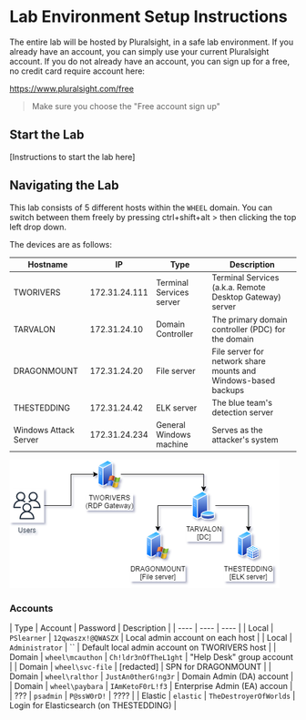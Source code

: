 # Lab Environment Setup Instructions

The entire lab will be hosted by Pluralsight, in a safe lab environment.  If you already have an account, you can simply use your current Pluralsight account.  If you do not already have an account, you can sign up for a free, no credit card require account here:

https://www.pluralsight.com/free

> Make sure you choose the "Free account sign up"

## Start the Lab

[Instructions to start the lab here]

## Navigating the Lab

This lab consists of 5 different hosts within the `WHEEL` domain. You can switch between them freely by pressing ctrl+shift+alt > then clicking the top left drop down.

The devices are as follows:

| Hostname | IP | Type | Description |
| ---- | ---- | ---- | ---- |
| TWORIVERS | 172.31.24.111 | Terminal Services server | Terminal Services (a.k.a. Remote Desktop Gateway) server |
| TARVALON | 172.31.24.10 | Domain Controller | The primary domain controller (PDC) for the domain |
| DRAGONMOUNT | 172.31.24.20 | File server | File server for network share mounts and Windows-based backups |
| THESTEDDING | 172.31.24.42 | ELK server | The blue team's detection server |
| Windows Attack Server | 172.31.24.234 | General Windows machine | Serves as the attacker's system |

![](dc31_network_diagram.png)

### Accounts

| Type | Account | Password | Description |
| ---- | ---- | ---- |
| Local | `PSlearner` | `12qwaszx!@QWASZX` | Local admin account on each host |
| Local | `Administrator` | `` | Default local admin account on TWORIVERS host |
| Domain | `wheel\mcauthon` | `Ch!ldr3nOfTheL1ght` | "Help Desk" group account |
| Domain | `wheel\svc-file` | [redacted] | SPN for DRAGONMOUNT |
| Domain | `wheel\ralthor` | `JustAn0therG!ng3r` | Domain Admin (DA) account |
| Domain | `wheel\paybara` | `IAmKetoF0rL!f3` | Enterprise Admin (EA) accoun |
| ??? | `psadmin` | `P@ssW0rD!` | ???? |
| Elastic | `elastic` | `TheDestroyerOfWorlds` | Login for Elasticsearch (on THESTEDDING) |
